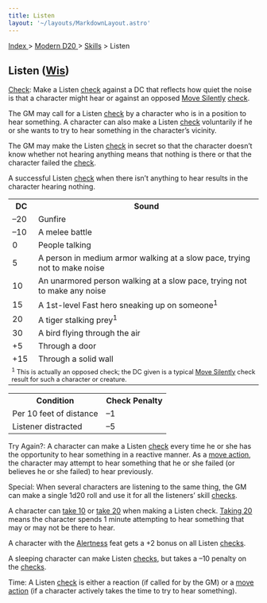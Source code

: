 ```yaml
---
title: Listen
layout: '~/layouts/MarkdownLayout.astro'
---
```


[ Index ](/) > [ Modern D20 ](/modern.d20.srd) > [Skills](/modern.d20.srd/skills) > Listen

## Listen ([Wis](/modern.d20.srd/basics/ability.scores))

[Check](/modern.d20.srd/skills/skill.basics): Make a Listen
[check](/modern.d20.srd/skills/skill.basics) against a DC that
reflects how quiet the noise is that a character might hear or against an
opposed [Move Silently](/modern.d20.srd/skills/move.silently)
[check](/modern.d20.srd/skills/skill.basics).

The GM may call for a Listen
[check](/modern.d20.srd/skills/skill.basics) by a character who is
in a position to hear something. A character can also make a Listen
[check](/modern.d20.srd/skills/skill.basics) voluntarily if he or
she wants to try to hear something in the character’s vicinity.

The GM may make the Listen
[check](/modern.d20.srd/skills/skill.basics) in secret so that the
character doesn’t know whether not hearing anything means that nothing is
there or that the character failed the
[check](/modern.d20.srd/skills/skill.basics).

A successful Listen [check](/modern.d20.srd/skills/skill.basics)
when there isn’t anything to hear results in the character hearing nothing.


<table> <tr><th>DC</th> <th>Sound</th></tr> <tr><td> –20</td><td> Gunfire </td></tr> <tr class="shaded"><td> –10</td><td> A melee battle </td></tr> <tr><td> 0</td><td> People talking </td></tr> <tr class="shaded"><td> 5</td><td> A person in medium armor walking at a slow pace, trying not to make noise </td></tr> <tr><td> 10</td><td> An unarmored person walking at a slow pace, trying not to make any noise </td></tr> <tr class="shaded"><td> 15</td><td> A 1st-level Fast hero sneaking up on someone<sup>1</sup> </td></tr> <tr><td> 20</td> <td> A tiger stalking prey<sup>1</sup> </td> </tr> <tr class="shaded"><td> 30</td><td> A bird flying through the air </td></tr> <tr><td> +5</td><td> Through a door </td></tr> <tr class="shaded"><td> +15</td><td> Through a solid wall </td></tr> <tr><td colspan="2" style="font-size: .8em; text-align: left"> <sup>1</sup> This is actually an opposed check; the DC given is a typical <a href="/modern.d20.srd/skills/move.silently">Move Silently</a> check result for such a character or creature. </td> </tr> </table>

 
<table> <tr><th> Condition</th><th> Check Penalty</th></tr> <tr><td> Per 10 feet of distance</td><td> –1 </td></tr> <tr class="shaded"><td> Listener distracted</td><td> –5 </td></tr> </table>



Try Again?: A character can make a Listen
[check](/modern.d20.srd/skills/skill.basics) every time he or she
has the opportunity to hear something in a reactive manner. As a [move action](/modern.d20.srd/combat/move.actions), the character may attempt to
hear something that he or she failed (or believes he or she failed) to hear
previously.

Special: When several characters are listening to the same thing, the GM can
make a single 1d20 roll and use it for all the listeners’ skill
[checks](/modern.d20.srd/skills/skill.basics).

A character can [take 10](/modern.d20.srd/skills/skill.basics) or
[take 20](/modern.d20.srd/skills/skill.basics) when making a Listen
check. [Taking 20](/modern.d20.srd/skills/skill.basics) means the
character spends 1 minute attempting to hear something that may or may not be
there to hear.

A character with the [Alertness](/modern.d20.srd/feats/alertness) feat gets a
+2 bonus on all Listen
[checks](/modern.d20.srd/skills/skill.basics).

A sleeping character can make Listen
[checks](/modern.d20.srd/skills/skill.basics), but takes a –10
penalty on the [checks](/modern.d20.srd/skills/skill.basics).

Time: A Listen [check](/modern.d20.srd/skills/skill.basics) is
either a reaction (if called for by the GM) or a [move action](/modern.d20.srd/combat/move.actions) (if a character actively takes
the time to try to hear something).

